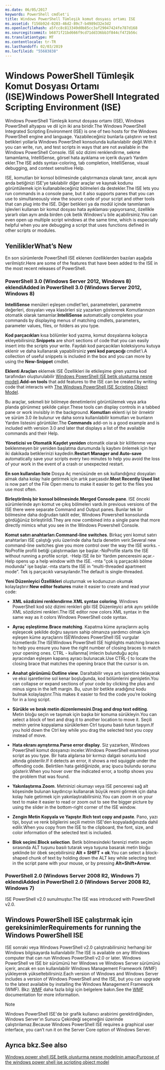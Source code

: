 ```yaml
---
ms.date: 06/05/2017
keywords: PowerShell cmdlet'i
title: Windows PowerShell Tümleşik komut dosyası ortamı ISE
ms.assetid: f156b92d-0203-46d2-89c7-b4989d32e3d2
ms.openlocfilehash: a5fcc8c813349d0b85cc3af29047424fe787d168
ms.sourcegitcommit: b6871f21bd666f9cd71dd336bb3f844cf472b56c
ms.translationtype: MT
ms.contentlocale: tr-TR
ms.lasthandoff: 02/03/2019
ms.locfileid: "55683838"
---
```

# <a name="windows-powershell-integrated-scripting-environment-ise"></a><span data-ttu-id="6d238-103">Windows PowerShell Tümleşik Komut Dosyası Ortamı (ISE)</span><span class="sxs-lookup"><span data-stu-id="6d238-103">Windows PowerShell Integrated Scripting Environment (ISE)</span></span>

<span data-ttu-id="6d238-104">Windows PowerShell Tümleşik komut dosyası ortamı (ISE), Windows PowerShell altyapısı ve dil için iki ana biridir.</span><span class="sxs-lookup"><span data-stu-id="6d238-104">The Windows PowerShell Integrated Scripting Environment (ISE) is one of two hosts for the Windows PowerShell engine and language.</span></span> <span data-ttu-id="6d238-105">Yazabileceğiniz bunlarla çalıştırın ve test betikleri yollarla Windows PowerShell konsolunda kullanılabilir değil.</span><span class="sxs-lookup"><span data-stu-id="6d238-105">With it you can write, run, and test scripts in ways that are not available in the Windows PowerShell Console.</span></span> <span data-ttu-id="6d238-106">ISE söz dizimi renklendirme, sekme tamamlama, IntelliSense, görsel hata ayıklama ve içerik duyarlı Yardım ekler.</span><span class="sxs-lookup"><span data-stu-id="6d238-106">The ISE adds syntax-coloring, tab completion, IntelliSense, visual debugging, and context sensitive Help.</span></span>

<span data-ttu-id="6d238-107">ISE, komutları bir konsol bölmesinde çalıştırmanıza olanak tanır, ancak aynı anda betiğinizi ISE'ye takılabilir diğer araçlar ve kaynak kodunu görüntülemek için kullanabileceğiniz bölmeleri da destekler.</span><span class="sxs-lookup"><span data-stu-id="6d238-107">The ISE lets you run commands in a console pane, but it also supports panes that you can use to simultaneously view the source code of your script and other tools that can plug into the ISE.</span></span> <span data-ttu-id="6d238-108">Diğer betikleri ya da modül içinde tanımlanan işlevleri kullanan bir komut dosyası hata ayıklaması yapıyorsanız, özellikle yararlı olan aynı anda birden çok betik Windows'u bile açabilirsiniz.</span><span class="sxs-lookup"><span data-stu-id="6d238-108">You can even open up multiple script windows at the same time, which is especially helpful when you are debugging a script that uses functions defined in other scripts or modules.</span></span>

## <a name="whats-new"></a><span data-ttu-id="6d238-109">Yenilikler</span><span class="sxs-lookup"><span data-stu-id="6d238-109">What’s New</span></span>

<span data-ttu-id="6d238-110">En son sürümlerde PowerShell ISE eklenen özelliklerden bazıları aşağıda verilmiştir.</span><span class="sxs-lookup"><span data-stu-id="6d238-110">Here are some of the features that have been added to the ISE in the most recent releases of PowerShell.</span></span>

### <a name="added-in-powershell-30-windows-server-2012-windows-8"></a><span data-ttu-id="6d238-111">PowerShell 3.0 (Windows Server 2012, Windows 8) eklendi</span><span class="sxs-lookup"><span data-stu-id="6d238-111">Added in PowerShell 3.0 (Windows Server 2012, Windows 8)</span></span>

<span data-ttu-id="6d238-112">**IntelliSense** menüleri eşleşen cmdlet'leri, parametreleri, parametre değerleri, dosyaları veya klasörleri siz yazarken göstererek Komutlarınızın otomatik olarak tamamlar.</span><span class="sxs-lookup"><span data-stu-id="6d238-112">**IntelliSense** automatically completes your commands by displaying menus of matching cmdlets, parameters, parameter values, files, or folders as you type.</span></span>

<span data-ttu-id="6d238-113">**Kod parçacıkları** kısa bölümler kod yazma, komut dosyalarına kolayca ekleyebilirsiniz.</span><span class="sxs-lookup"><span data-stu-id="6d238-113">**Snippets** are short sections of code that you can easily insert into the scripts your write.</span></span> <span data-ttu-id="6d238-114">Faydalı kod parçacıkları koleksiyonu kutuya eklenir ve daha kullanarak yapabilirsiniz **yeni kod parçacığı** cmdlet'i.</span><span class="sxs-lookup"><span data-stu-id="6d238-114">A collection of useful snippets is included in the box and you can more by using the **New-Snippet** cmdlet.</span></span>

<span data-ttu-id="6d238-115">**Eklenti Araçları** eklemek ISE Özellikleri ile etkileşime giren yazma kod tarafından oluşturulabilir [Windows PowerShell ISE betik oluşturma nesne modeli](../../core-powershell/ise/The-ISE-Object-Model-Hierarchy.md).</span><span class="sxs-lookup"><span data-stu-id="6d238-115">**Add-on tools** that add features to the ISE can be created by writing code that interacts with [The Windows PowerShell ISE Scripting Object Model](../../core-powershell/ise/The-ISE-Object-Model-Hierarchy.md).</span></span>

<span data-ttu-id="6d238-116">Bu araçlar, sekmeli bir bölmeye denetimlerini görüntülemek veya arka planda görünmez şekilde çalışır.</span><span class="sxs-lookup"><span data-stu-id="6d238-116">These tools can display controls in a tabbed pane or work invisibly in the background.</span></span> <span data-ttu-id="6d238-117">**Komutları** eklenti iyi bir örnektir ve sürüm 3.0 ile bulunur ve daha sonra kullanılabilir komutları ve bunların Yardım listesini görüntüler.</span><span class="sxs-lookup"><span data-stu-id="6d238-117">The **Commands** add-on is a good example and is included with version 3.0 and later that displays a list of the available commands and their Help.</span></span>

<span data-ttu-id="6d238-118">**Yöneticisi ve Otomatik Kaydet yeniden** otomatik olarak bir kilitlenme veya beklenmeyen bir yeniden başlatma durumunda İş kaybını önlemek için her iki dakikada betiklerinizi kaydedin.</span><span class="sxs-lookup"><span data-stu-id="6d238-118">**Restart Manager and Auto-save** automatically save your scripts every two minutes to help you avoid the loss of your work in the event of a crash or unexpected restart.</span></span>

<span data-ttu-id="6d238-119">**En son kullanılan liste** Dosya Aç menüsünde en sık kullandığınız dosyaları almak daha kolay hale getirmek için artık parçasıdır.</span><span class="sxs-lookup"><span data-stu-id="6d238-119">**Most Recently Used list** is now part of the File Open menu to make it easier to get to the files you use most often.</span></span>

<span data-ttu-id="6d238-120">**Birleştirilmiş bir konsol bölmesinde**.</span><span class="sxs-lookup"><span data-stu-id="6d238-120">**Merged Console pane**.</span></span> <span data-ttu-id="6d238-121">ISE önceki sürümlerinde ayrı komut ve çıkış bölmeleri vardı.</span><span class="sxs-lookup"><span data-stu-id="6d238-121">In previous versions of the ISE there were separate Command and Output panes.</span></span> <span data-ttu-id="6d238-122">Bunlar tek bir bölmesine daha doğrudan taklit eder, Windows Powershell konsolunda gördüğünüz birleştirildi.</span><span class="sxs-lookup"><span data-stu-id="6d238-122">They are now combined into a single pane that more directly mimics what you see in the Windows Powershell Console.</span></span>

<span data-ttu-id="6d238-123">**Komut satırı anahtarları**.</span><span class="sxs-lookup"><span data-stu-id="6d238-123">**Command-line switches**.</span></span> <span data-ttu-id="6d238-124">Birkaç yeni komut satırı anahtarları ISE çalıştığı yolu üzerinde daha fazla denetim verir.</span><span class="sxs-lookup"><span data-stu-id="6d238-124">Several new command-line switches give you more control over the way the ISE works.</span></span> <span data-ttu-id="6d238-125">-NoProfile profili betiği çalıştırmadan işe başlar.</span><span class="sxs-lookup"><span data-stu-id="6d238-125">-NoProfile starts the ISE without running a profile script.</span></span> <span data-ttu-id="6d238-126">-Help ISE ile bir Yardım penceresini açar.</span><span class="sxs-lookup"><span data-stu-id="6d238-126">-Help opens up a help window with the ISE.</span></span> <span data-ttu-id="6d238-127">-mta "çok iş parçacıklı bölme modunda" işe başlar.</span><span class="sxs-lookup"><span data-stu-id="6d238-127">-mta starts the ISE in “multi-threaded apartment mode”.</span></span> <span data-ttu-id="6d238-128">Tek iş parçacıklı varsayılandır.</span><span class="sxs-lookup"><span data-stu-id="6d238-128">The default is single-threaded.</span></span>

<span data-ttu-id="6d238-129">**Yeni Düzenleyici Özellikleri** oluşturmak ve kodunuzun okumak kolaylaştırır:</span><span class="sxs-lookup"><span data-stu-id="6d238-129">**New editor features** make it easier to create and read your code:</span></span>

- <span data-ttu-id="6d238-130">**XML sözdizimi renklendirme**.</span><span class="sxs-lookup"><span data-stu-id="6d238-130">**XML syntax coloring**.</span></span> <span data-ttu-id="6d238-131">Windows PowerShell kod söz dizimi renkleri gibi ISE Düzenleyici artık aynı şekilde XML sözdizimi renkleri.</span><span class="sxs-lookup"><span data-stu-id="6d238-131">The ISE editor now colors XML syntax in the same way as it colors Windows PowerShell code syntax.</span></span>

- <span data-ttu-id="6d238-132">**Ayraç eşleştirme**.</span><span class="sxs-lookup"><span data-stu-id="6d238-132">**Brace matching**.</span></span> <span data-ttu-id="6d238-133">Kapatma küme ayraçlarını açılış eşleşecek şekilde doğru sayısını sahip olmanıza yardımcı olmak için eşleşen küme ayraçlarını ISEWindows PowerShell ISE vurgular hizmetlerdir.</span><span class="sxs-lookup"><span data-stu-id="6d238-133">The ISEWindows PowerShell ISE highlights matching braces to help you ensure you have the right number of closing braces to match your opening ones.</span></span> <span data-ttu-id="6d238-134">CTRL - kullanma\[ imlecin bulunduğu açılış ayracından eşleşen kapanış ayracı bulunacak.</span><span class="sxs-lookup"><span data-stu-id="6d238-134">Use CTRL-\[ to locate the closing brace that matches the opening brace that the cursor is on.</span></span>

- <span data-ttu-id="6d238-135">**Anahat görünümü**.</span><span class="sxs-lookup"><span data-stu-id="6d238-135">**Outline view**.</span></span> <span data-ttu-id="6d238-136">Daraltabilir veya artı işaretine tıklayarak ve eksi işaretlerine sol kenar boşluğunda, kod bölümlerini genişletin.</span><span class="sxs-lookup"><span data-stu-id="6d238-136">You can collapse or expand sections of your code by clicking the plus and minus signs in the left margin.</span></span> <span data-ttu-id="6d238-137">Bu, uzun bir betikte aradığınız kodu bulmak kolaylaştırır.</span><span class="sxs-lookup"><span data-stu-id="6d238-137">This makes it easier to find the code you’re looking for in a long script.</span></span>

- <span data-ttu-id="6d238-138">**Sürükle ve bırak metin düzenlemesini**.</span><span class="sxs-lookup"><span data-stu-id="6d238-138">**Drag and drop text editing**.</span></span> <span data-ttu-id="6d238-139">Metin bloğu seçin ve taşımak için başka bir konuma sürükleyin.</span><span class="sxs-lookup"><span data-stu-id="6d238-139">You can select a block of text and drag it to another location to move it.</span></span> <span data-ttu-id="6d238-140">Seçili metnin yerine kopyalama sürüklerken Ctrl tuşunu basılı tutun taşıyın.</span><span class="sxs-lookup"><span data-stu-id="6d238-140">If you hold down the Ctrl key while you drag the selected text you copy instead of move.</span></span>

- <span data-ttu-id="6d238-141">**Hata ekranı ayrıştırma**.</span><span class="sxs-lookup"><span data-stu-id="6d238-141">**Parse error display**.</span></span> <span data-ttu-id="6d238-142">Siz yazarken, Windows PowerShell komut dosyanızı inceler.</span><span class="sxs-lookup"><span data-stu-id="6d238-142">Windows PowerShell examines your script as you type.</span></span> <span data-ttu-id="6d238-143">Bir hata algılarsa bir kırmızı dalgalı sorunlu kod altında gösterilir.</span><span class="sxs-lookup"><span data-stu-id="6d238-143">If it detects an error, it shows a red squiggle under the offending code.</span></span> <span data-ttu-id="6d238-144">Belirtilen hata geldiğinizde, araç ipucu bulundu sorunu gösterir.</span><span class="sxs-lookup"><span data-stu-id="6d238-144">When you hover over the indicated error, a tooltip shows you the problem that was found.</span></span>

- <span data-ttu-id="6d238-145">**Yakınlaştırma**.</span><span class="sxs-lookup"><span data-stu-id="6d238-145">**Zoom**.</span></span> <span data-ttu-id="6d238-146">Metninizi okumayı veya ISE penceresi sağ alt köşesinde bulunan kaydırıcıyı kullanarak büyük resmi görmek için daha kolay hale getirmek için yakınlaştırabilirsiniz.</span><span class="sxs-lookup"><span data-stu-id="6d238-146">You can zoom in on your text to make it easier to read or zoom out to see the bigger picture by using the slider in the bottom-right corner of the ISE window.</span></span>

- <span data-ttu-id="6d238-147">**Zengin Metin Kopyala ve Yapıştır**.</span><span class="sxs-lookup"><span data-stu-id="6d238-147">**Rich text copy and paste**.</span></span> <span data-ttu-id="6d238-148">Pano, yazı tipi, boyut ve renk bilgilerini seçili metnin ISE'den kopyaladığınızda dahil edilir.</span><span class="sxs-lookup"><span data-stu-id="6d238-148">When you copy from the ISE to the clipboard, the font, size, and color information of the selected text is included.</span></span>

- <span data-ttu-id="6d238-149">**Blok seçimi**.</span><span class="sxs-lookup"><span data-stu-id="6d238-149">**Block selection**.</span></span> <span data-ttu-id="6d238-150">Betik bölmesindeki farenizi metin seçim sırasında ALT tuşunu basılı tutarak veya tuşuna basarak metin bloğu şeklinde bir öbek seçebilirsiniz **Alt + SHIFT + ok**.</span><span class="sxs-lookup"><span data-stu-id="6d238-150">You can select a block-shaped chunk of text by holding down the ALT key while selecting text in the script pane with your mouse, or by pressing **Alt+Shift+Arrow**.</span></span>

### <a name="added-in-powershell-20-windows-server-2008-r2-windows-7"></a><span data-ttu-id="6d238-151">PowerShell 2.0 (Windows Server 2008 R2, Windows 7) eklendi</span><span class="sxs-lookup"><span data-stu-id="6d238-151">Added in PowerShell 2.0 (Windows Server 2008 R2, Windows 7)</span></span>

<span data-ttu-id="6d238-152">ISE PowerShell v2.0 sunulmuştur.</span><span class="sxs-lookup"><span data-stu-id="6d238-152">The ISE was introduced with PowerShell v2.0.</span></span>

## <a name="requirements-for-running-the-windows-powershell-ise"></a><span data-ttu-id="6d238-153">Windows PowerShell ISE çalıştırmak için gereksinimler</span><span class="sxs-lookup"><span data-stu-id="6d238-153">Requirements for running the Windows PowerShell ISE</span></span>

<span data-ttu-id="6d238-154">ISE sonraki veya Windows PowerShell v2.0 çalıştırabilirsiniz herhangi bir Windows bilgisayarda kullanılabilir.</span><span class="sxs-lookup"><span data-stu-id="6d238-154">The ISE is available on any Windows computer that can run Windows PowerShell v2.0 or later.</span></span> <span data-ttu-id="6d238-155">Windows PowerShell ve ISE bir sürümünü her Windows ve Windows Server sürümünü içerir, ancak en son kullanılabilir Windows Management Framework (WMF) yükleyerek yükseltebilirsiniz.</span><span class="sxs-lookup"><span data-stu-id="6d238-155">Each version of Windows and Windows Server includes a version of Windows PowerShell and the ISE, but you can upgrade to the latest available by installing the Windows Management Framework (WMF).</span></span> <span data-ttu-id="6d238-156">Bkz: [WMF](/powershell/wmf) daha fazla bilgi için belgelere bakın.</span><span class="sxs-lookup"><span data-stu-id="6d238-156">See the [WMF](/powershell/wmf) documentation for more information.</span></span>

> [!NOTE]
> <span data-ttu-id="6d238-157">Windows PowerShell ISE'de bir grafik kullanıcı arabirimi gerektirdiğinden, Windows Server'ın Sunucu Çekirdeği seçeneğini üzerinde çalıştırılamaz.</span><span class="sxs-lookup"><span data-stu-id="6d238-157">Because Windows PowerShell ISE requires a graphical user interface, you can’t run it on the Server Core option of Windows Server.</span></span>

## <a name="see-also"></a><span data-ttu-id="6d238-158">Ayrıca bkz.</span><span class="sxs-lookup"><span data-stu-id="6d238-158">See also</span></span>

[<span data-ttu-id="6d238-159">Windows power shell ISE betik oluşturma nesne modelinin amacı</span><span class="sxs-lookup"><span data-stu-id="6d238-159">Purpose of the windows power shell ise scripting object model</span></span>](../../core-powershell/ise/Purpose-of-the-Windows-PowerShell-ISE-Scripting-Object-Model.md)